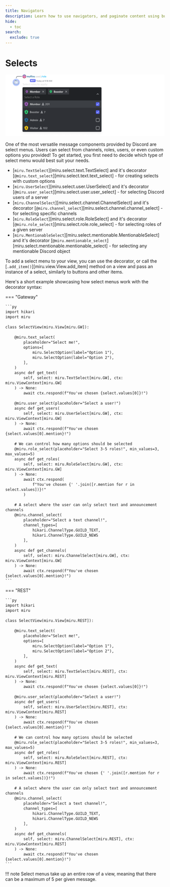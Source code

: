 ```yaml
---
title: Navigators
description: Learn how to use navigators, and paginate content using buttons.
hide:
  - toc
search:
  exclude: true
---
```


# Selects

![Role Select](../assets/select.png)

One of the most versatile message components provided by Discord are select menus. Users can select from channels, roles, users, or even custom options you provided!
To get started, you first need to decide which type of select menu would best suit your needs.

- [`miru.TextSelect`][miru.select.text.TextSelect] and it's decorator [`@miru.text_select`][miru.select.text.text_select] - for creating selects with custom options
- [`miru.UserSelect`][miru.select.user.UserSelect] and it's decorator [`@miru.user_select`][miru.select.user.user_select] - for selecting Discord users of a server
- [`miru.ChannelSelect`][miru.select.channel.ChannelSelect] and it's decorator [`@miru.channel_select`][miru.select.channel.channel_select] - for selecting specific channels
- [`miru.RoleSelect`][miru.select.role.RoleSelect] and it's decorator [`@miru.role_select`][miru.select.role.role_select] - for selecting roles of a given server
- [`miru.MentionableSelect`][miru.select.mentionable.MentionableSelect] and it's decorator [`@miru.mentionable_select`][miru.select.mentionable.mentionable_select] - for selecting any mentionable Discord object

To add a select menu to your view, you can use the decorator, or call the [`.add_item()`][miru.view.View.add_item] method on a view and pass an instance of a select, similarly to buttons and other items.

Here's a short example showcasing how select menus work with the decorator syntax:

=== "Gateway"

    ```py
    import hikari
    import miru

    class SelectView(miru.View[miru.GW]):

        @miru.text_select(
            placeholder="Select me!",
            options=[
                miru.SelectOption(label="Option 1"),
                miru.SelectOption(label="Option 2"),
            ],
        )
        async def get_text(
            self, select: miru.TextSelect[miru.GW], ctx: miru.ViewContext[miru.GW]
        ) -> None:
            await ctx.respond(f"You've chosen {select.values[0]}!")

        @miru.user_select(placeholder="Select a user!")
        async def get_users(
            self, select: miru.UserSelect[miru.GW], ctx: miru.ViewContext[miru.GW]
        ) -> None:
            await ctx.respond(f"You've chosen {select.values[0].mention}!")

        # We can control how many options should be selected
        @miru.role_select(placeholder="Select 3-5 roles!", min_values=3, max_values=5)
        async def get_roles(
            self, select: miru.RoleSelect[miru.GW], ctx: miru.ViewContext[miru.GW]
        ) -> None:
            await ctx.respond(
                f"You've chosen {' '.join([r.mention for r in select.values])}!"
            )

        # A select where the user can only select text and announcement channels
        @miru.channel_select(
            placeholder="Select a text channel!",
            channel_types=[
                hikari.ChannelType.GUILD_TEXT,
                hikari.ChannelType.GUILD_NEWS
            ],
        )
        async def get_channels(
            self, select: miru.ChannelSelect[miru.GW], ctx: miru.ViewContext[miru.GW]
        ) -> None:
            await ctx.respond(f"You've chosen {select.values[0].mention}!")
    ```

=== "REST"

    ```py
    import hikari
    import miru

    class SelectView(miru.View[miru.REST]):

        @miru.text_select(
            placeholder="Select me!",
            options=[
                miru.SelectOption(label="Option 1"),
                miru.SelectOption(label="Option 2"),
            ],
        )
        async def get_text(
            self, select: miru.TextSelect[miru.REST], ctx: miru.ViewContext[miru.REST]
        ) -> None:
            await ctx.respond(f"You've chosen {select.values[0]}!")

        @miru.user_select(placeholder="Select a user!")
        async def get_users(
            self, select: miru.UserSelect[miru.REST], ctx: miru.ViewContext[miru.REST]
        ) -> None:
            await ctx.respond(f"You've chosen {select.values[0].mention}!")

        # We can control how many options should be selected
        @miru.role_select(placeholder="Select 3-5 roles!", min_values=3, max_values=5)
        async def get_roles(
            self, select: miru.RoleSelect[miru.REST], ctx: miru.ViewContext[miru.REST]
        ) -> None:
            await ctx.respond(f"You've chosen {' '.join([r.mention for r in select.values])}!")

        # A select where the user can only select text and announcement channels
        @miru.channel_select(
            placeholder="Select a text channel!",
            channel_types=[
                hikari.ChannelType.GUILD_TEXT,
                hikari.ChannelType.GUILD_NEWS
            ],
        )
        async def get_channels(
            self, select: miru.ChannelSelect[miru.REST], ctx: miru.ViewContext[miru.REST]
        ) -> None:
            await ctx.respond(f"You've chosen {select.values[0].mention}!")
    ```

!!! note
    Select menus take up an entire row of a view, meaning that there can be a maximum of 5 per given message.
